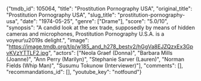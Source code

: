 {"tmdb_id": 105064, "title": "Prostitution Pornography USA", "original_title": "Prostitution Pornography USA", "slug_title": "prostitution-pornography-usa", "date": "1974-05-25", "genre": ["Drame"], "score": "5.0/10", "synopsis": "A candid look at the sex trade, supposedly by means of hidden cameras and microphones, Prostitution Pornography U.S.A. is a voyeur\u2019s delight.", "image": "https://image.tmdb.org/t/p/w185_and_h278_bestv2/hGgVa8EJZQzxEx3GpvKVzYTTLF2.jpg", "actors": ["Neola Graef (Donna)", "Barbara Mills (Joanne)", "Ann Perry (Marilyn)", "Stephanie Sarver (Lauren)", "Norman Fields (Whip Man)", "Susumu Tokunow (Interviewer)"], "comments": [], "recommandations_id": [], "youtube_key": "notfound"}